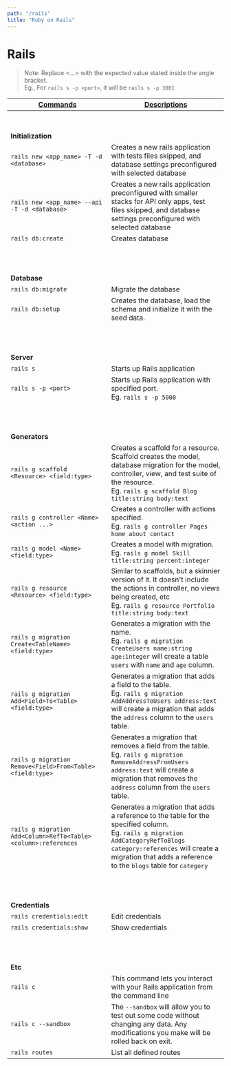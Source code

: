 ```yaml
---
path: "/rails"
title: "Ruby on Rails"
---
```


# Rails

>Note: Replace <...> with the expected value stated inside the angle bracket.
><br>Eg., For `rails s -p <port>`, it will be `rails s -p 3001`

| <ins>Commands</ins> | <ins>Descriptions</ins> |
| --- | --- |
| <br /><br /> |
| **Initialization** |
| `rails new <app_name> -T -d <database>`       | Creates a new rails application with tests files skipped, and database settings preconfigured with selected database |
| `rails new <app_name> --api -T -d <database>` | Creates a new rails application preconfigured with smaller stacks for API only apps, test files skipped, and database settings preconfigured with selected database |
| `rails db:create`                             | Creates database |
| <br /><br /><br /> |
| **Database** |
| `rails db:migrate` | Migrate the database |
| `rails db:setup`   | Creates the database, load the schema and initialize it with the seed data. |
| <br /><br /><br /> |
| **Server** |
| `rails s`           | Starts up Rails application |
| `rails s -p <port>` | Starts up Rails application with specified port. <br />Eg. `rails s -p 5000` |
| <br /><br /><br /> |
| **Generators** |
| `rails g scaffold <Resource> <field:type>`                      | Creates a scaffold for a resource. Scaffold creates the model, database migration for the model, controller, view, and test suite of the resource. <br />Eg. `rails g scaffold Blog title:string body:text` |
| `rails g controller <Name> <action ...>`                        | Creates a controller with actions specified. <br />Eg. `rails g controller Pages home about contact` |
| `rails g model <Name> <field:type>`                             | Creates a model with migration. <br />Eg. `rails g model Skill title:string percent:integer` |
| `rails g resource <Resource> <field:type>`                      | Similar to scaffolds, but a skinnier version of it. It doesn't include the actions in controller, no views being created, etc <br />Eg. `rails g resource Portfolio title:string body:text` |
| `rails g migration Create<TableName> <field:type>`              | Generates a migration with the <TableName> name. <br />Eg. `rails g migration CreateUsers name:string age:integer` will create a table `users` with `name` and `age` column. |
| `rails g migration Add<Field>To<Table> <field:type>`            | Generates a migration that adds a field to the table. <br />Eg. `rails g migration AddAddressToUsers address:text` will create a migration that adds the `address` column to the `users` table. |
| `rails g migration Remove<Field>From<Table> <field:type>`       | Generates a migration that removes a field from the table. <br />Eg. `rails g migration RemoveAddressFromUsers address:text` will create a migration that removes the `address` column from the `users` table. |
| `rails g migration Add<Column>RefTo<Table> <column>:references` | Generates a migration that adds a reference to the table for the specified column. <br />Eg. `rails g migration AddCategoryRefToBlogs category:references` will create a migration that adds a reference to the `blogs` table for `category` |
| <br /><br /><br /> |
| **Credentials** |
| `rails credentials:edit` | Edit credentials |
| `rails credentials:show` | Show credentials |
| <br /><br /><br /> |
| **Etc** |
| `rails c`           | This command lets you interact with your Rails application from the command line |
| `rails c --sandbox` | The `--sandbox` will allow you to test out some code without changing any data. Any modifications you make will be rolled back on exit. |
| `rails routes`      | List all defined routes |
